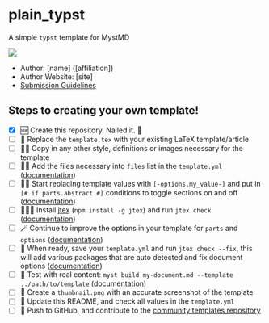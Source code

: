 # plain_typst

A simple `typst` template for MystMD

![](thumbnail.png)

- Author: [name] ([affiliation])
- Author Website: [site]
- [Submission Guidelines]([source])

## Steps to creating your own template!

- [x] 🆕 Create this repository. Nailed it. 🚀
- [ ] 📑 Replace the `template.tex` with your existing LaTeX template/article
- [ ] 👯‍♀️ Copy in any other style, definitions or images necessary for the template
- [ ] 👩‍🔬 Add the files necessary into `files` list in the `template.yml` ([documentation](https://myst-tools.org/docs/mystjs/jtex/template-yml))
- [ ] 🧙‍♀️ Start replacing template values with `[-options.my_value-]` and put in `[# if parts.abstract #]` conditions to toggle sections on and off ([documentation](https://myst-tools.org/docs/mystjs/jtex/template-rules))
- [ ] 👩🏿‍💻 Install [jtex](https://myst-tools.org/docs/mystjs/jtex) (`npm install -g jtex`) and run `jtex check` ([documentation](https://myst-tools.org/docs/mystjs/jtex/command-line))
- [ ] 🪄 Continue to improve the options in your template for `parts` and `options` ([documentation](https://myst-tools.org/docs/mystjs/jtex/document))
- [ ] 💾 When ready, save your `template.yml` and run `jtex check --fix`, this will add various packages that are auto detected and fix document options ([documentation](https://myst-tools.org/docs/mystjs/jtex/command-line))
- [ ] 🧪 Test with real content: `myst build my-document.md --template ../path/to/template` ([documentation](https://myst-tools.org/docs/mystjs/guide/creating-pdf-documents))
- [ ] 📸 Create a `thumbnail.png` with an accurate screenshot of the template
- [ ] 🧭 Update this README, and check all values in the `template.yml`
- [ ] 🚀 Push to GitHub, and contribute to the [community templates repository](https://github.com/myst-templates/templates)
